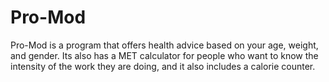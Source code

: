 # Pro-Mod
Pro-Mod is a program that offers health advice based on your age, weight, and gender. Its also has a MET calculator for people who want to know the intensity of the work they are doing, and it also includes a calorie counter.
